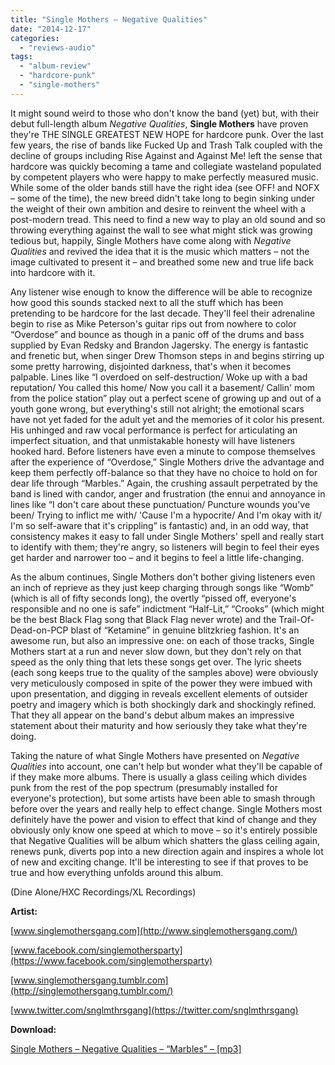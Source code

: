 ```yaml
---
title: "Single Mothers – Negative Qualities"
date: "2014-12-17"
categories: 
  - "reviews-audio"
tags: 
  - "album-review"
  - "hardcore-punk"
  - "single-mothers"
---
```


It might sound weird to those who don't know the band (yet) but, with their debut full-length album _Negative Qualities_, **Single Mothers** have proven they're THE SINGLE GREATEST NEW HOPE for hardcore punk. Over the last few years, the rise of bands like Fucked Up and Trash Talk coupled with the decline of groups including Rise Against and Against Me! left the sense that hardcore was quickly becoming a tame and collegiate wasteland populated by competent players who were happy to make perfectly measured music. While some of the older bands still have the right idea (see OFF! and NOFX – some of the time), the new breed didn't take long to begin sinking under the weight of their own ambition and desire to reinvent the wheel with a post-modern tread. This need to find a new way to play an old sound and so throwing everything against the wall to see what might stick was growing tedious but, happily, Single Mothers have come along with _Negative Qualities_ and revived the idea that it is the music which matters – not the image cultivated to present it – and breathed some new and true life back into hardcore with it.

Any listener wise enough to know the difference will be able to recognize how good this sounds stacked next to all the stuff which has been pretending to be hardcore for the last decade. They'll feel their adrenaline begin to rise as Mike Peterson's guitar rips out from nowhere to color “Overdose” and bounce as though in a panic off of the drums and bass supplied by Evan Redsky and Brandon Jagersky. The energy is fantastic and frenetic but, when singer Drew Thomson steps in and begins stirring up some pretty harrowing, disjointed darkness, that's when it becomes palpable. Lines like “I overdoed on self-destruction/ Woke up with a bad reputation/ You called this home/ Now you call it a basement/ Callin' mom from the police station” play out a perfect scene of growing up and out of a youth gone wrong, but everything's still not alright; the emotional scars have not yet faded for the adult yet and the memories of it color his present. His unhinged and raw vocal performance is perfect for articulating an imperfect situation, and that unmistakable honesty will have listeners hooked hard. Before listeners have even a minute to compose themselves after the experience of “Overdose,” Single Mothers drive the advantage and keep them perfectly off-balance so that they have no choice to hold on for dear life through “Marbles.” Again, the crushing assault perpetrated by the band is lined with candor, anger and frustration (the ennui and annoyance in lines like “I don't care about these punctuation/ Puncture wounds you've been/ Trying to inflict me with/ 'Cause I'm a hypocrite/ And I'm okay with it/ I'm so self-aware that it's crippling” is fantastic) and, in an odd way, that consistency makes it easy to fall under Single Mothers' spell and really start to identify with them; they're angry, so listeners will begin to feel their eyes get harder and narrower too – and it begins to feel a little life-changing.

As the album continues, Single Mothers don't bother giving listeners even an inch of reprieve as they just keep charging through songs like “Womb” (which is all of fifty seconds long), the overtly “pissed off, everyone's responsible and no one is safe” indictment “Half-Lit,” “Crooks” (which might be the best Black Flag song that Black Flag never wrote) and the Trail-Of-Dead-on-PCP blast of “Ketamine” in genuine blitzkrieg fashion. It's an awesome run, but also an impressive one: on each of those tracks, Single Mothers start at a run and never slow down, but they don't rely on that speed as the only thing that lets these songs get over. The lyric sheets (each song keeps true to the quality of the samples above) were obviously very meticulously composed in spite of the power they were imbued with upon presentation, and digging in reveals excellent elements of outsider poetry and imagery which is both shockingly dark and shockingly refined. That they all appear on the band's debut album makes an impressive statement about their maturity and how seriously they take what they're doing.

Taking the nature of what Single Mothers have presented on _Negative Qualities_ into account, one can't help but wonder what they'll be capable of if they make more albums. There is usually a glass ceiling which divides punk from the rest of the pop spectrum (presumably installed for everyone's protection), but some artists have been able to smash through before over the years and really help to effect change. Single Mothers most definitely have the power and vision to effect that kind of change and they obviously only know one speed at which to move – so it's entirely possible that Negative Qualities will be album which shatters the glass ceiling again, renews punk, diverts pop into a new direction again and inspires a whole lot of new and exciting change. It'll be interesting to see if that proves to be true and how everything unfolds around this album.

(Dine Alone/HXC Recordings/XL Recordings)

**Artist:**

[www.singlemothersgang.com](http://www.singlemothersgang.com/)

[www.facebook.com/singlemothersparty](https://www.facebook.com/singlemothersparty)

[www.singlemothersgang.tumblr.com](http://singlemothersgang.tumblr.com/)

[www.twitter.com/snglmthrsgang](https://twitter.com/snglmthrsgang)

**Download:**

[Single Mothers – Negative Qualities – “Marbles” – \[mp3\]](http://www.groundcontrolmag.com/music/Single_Mothers-Marbles.mp3)
